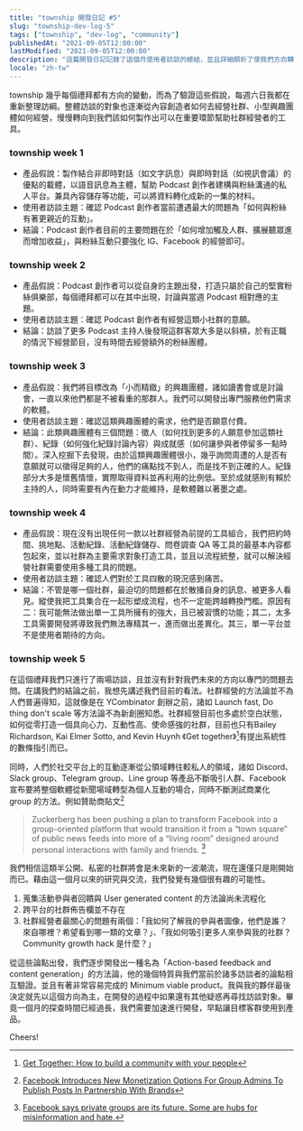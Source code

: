 ```yaml
---
title: "township 開發日記 #5"
slug: "township-dev-log-5"
tags: ["township", "dev-log", "community"]
publishedAt: "2021-09-05T12:00:00"
lastModified: "2021-09-05T12:00:00"
description: "這篇開發日記記錄了這個月使用者訪談的總結，並且詳細頗析了使我們方向轉折的各個因素，希望讀者能從這篇文章窺看新創的痛苦與甜蜜。"
locale: "zh-tw"
---
```


township 幾乎每個禮拜都有方向的變動，而為了驗證這些假說，每週六日我都在重新整理訪綱。整體訪談的對象也逐漸從內容創造者如何去經營社群、小型興趣團體如何經營，慢慢轉向到我們該如何製作出可以在重要環節幫助社群經營者的工具。

### township week 1
- 產品假說：製作結合非即時對話（如文字訊息）與即時對話（如視訊會議）的優點的載體，以語音訊息為主體，幫助 Podcast 創作者建構與粉絲溝通的私人平台。兼具內容儲存等功能，可以將資料轉化成新的一集的材料。
- 使用者訪談主題：確認 Podcast 創作者當前遭遇最大的問題為「如何與粉絲有著更親近的互動」。
- 結論：Podcast 創作者目前的主要問題在於「如何增加觸及人群、擴展聽眾進而增加收益」，與粉絲互動只要強化 IG、Facebook 的經營即可。

### township week 2
- 產品假說：Podcast 創作者可以從自身的主題出發，打造只屬於自己的堅實粉絲俱樂部，每個禮拜都可以在其中出現，討論與當週 Podcast 相對應的主題。
- 使用者訪談主題：確認 Podcast 創作者有經營這類小社群的意願。
- 結論：訪談了更多 Podcast 主持人後發現這群客眾大多是以斜槓，於有正職的情況下經營節目，沒有時間去經營額外的粉絲團體。

### township week 3
- 產品假說：我們將目標改為「小而精緻」的興趣團體，諸如讀書會或是討論會，一直以來他們都是不被看重的那群人。我們可以開發出專門服務他們需求的軟體。
- 使用者訪談主題：確認這類興趣團體的需求，他們是否願意付費。
- 結論：此類興趣團體有三個問題：徵人（如何找到更多的人願意參加這類社群）、紀錄（如何強化紀錄討論內容）與成就感（如何讓參與者停留多一點時間）。深入挖掘下去發現，由於這類興趣團體很小，幾乎詢問周遭的人是否有意願就可以徵得足夠的人，他們的痛點找不到人，而是找不到正確的人。紀錄部分大多是懷舊情懷，實際取得資料並再利用的比例低。至於成就感則有賴於主持的人，同時需要有內在動力才能維持，是軟體難以著墨之處。

### township week 4
- 產品假說：現在沒有出現任何一款以社群經營為前提的工具組合，我們把約時間、挑地點、活動紀錄、活動紀錄儲存、問卷調查 QA 等工具的最基本內容都包起來，並以社群為主要需求對象打造工具，並且以流程統整，就可以解決經營社群需要使用多種工具的問題。
- 使用者訪談主題：確認人們對於工具四散的現況感到痛苦。
- 結論：不管是哪一個社群，最迫切的問題都在於散播自身的訊息、被更多人看見。縱使我把工具集合在一起形塑成流程，也不一定能跨越轉換門檻。原因有二：我可能無法做出單一工具所擁有的強大，且已被習慣的功能；其二，太多工具需要開發將導致我們無法專精其一，進而做出差異化。其三，單一平台並不是使用者期待的方向。

### township week 5

在這個禮拜我們只進行了兩場訪談，且並沒有針對我們未來的方向以專門的問題去問。在講我們的結論之前，我想先講述我們目前的看法。社群經營的方法論並不為人們普遍得知，這就像是在 YCombinator 創辦之前，諸如 Launch fast, Do thing don't scale 等方法論不為新創圈知悉。社群經營目前也多處於空白狀態，如何從零打造一個具向心力、互動性高、使命感強的社群，目前也只有Bailey Richardson, Kai Elmer Sotto, and Kevin Huynh 《Get together》[^1]有提出系統性的數條指引而已。

同時，人們於社交平台上的互動逐漸從公領域轉往較私人的領域，諸如 Discord、Slack group、Telegram group、Line group 等產品不斷吸引人群、Facebook 宣布要將整個軟體從新聞場域轉型為個人互動的場合，同時不斷測試商業化 group 的方法。例如贊助商貼文[^2]

> Zuckerberg has been pushing a plan to transform Facebook into a group-oriented platform that would transition it from a “town square” of public news feeds into more of a “living room” designed around personal interactions with family and friends. [^3]

我們相信這類半公開、私密的社群將會是未來新的一波潮流，現在還僅只是剛開始而已。藉由這一個月以來的研究與交流，我們發覺有幾個很有趣的可能性。

1. 蒐集活動參與者回饋與 User generated content 的方法論尚未流程化
2. 跨平台的社群佈告欄並不存在
3. 社群經營者最關心的問題有兩個：「我如何了解我的參與者圖像，他們是誰？來自哪裡？希望看到哪一類的文章？」、「我如何吸引更多人來參與我的社群？Community growth hack 是什麼？」

從這些論點出發，我們逐步開發出一種名為「Action-based feedback and content generation」的方法論，他的幾個特質與我們當前於諸多訪談者的論點相互驗證。並且有著非常容易完成的 Minimum viable product。我與我的夥伴最後決定就先以這個方向為主，在開發的過程中如果還有其他疑惑再尋找訪談對象。畢竟一個月的探查時間已經過長，我們需要加速進行開發，早點讓目標客群使用到產品。

Cheers!

[^1]: [Get Together: How to build a community with your people](https://www.amazon.com/Get-Together-build-community-people/dp/1732265194)
[^2]: [Facebook Introduces New Monetization Options For Group Admins To Publish Posts In Partnership With Brands](https://www.digitalinformationworld.com/2020/08/facebook-introduces-new-monetization-options-for-group-admins-to-publish-posts-in-partnership-with-brands.html#)
[^3]: [Facebook says private groups are its future. Some are hubs for misinformation and hate.](https://www.washingtonpost.com/technology/2019/07/05/facebook-says-private-groups-are-its-future-some-are-hubs-misinformation-hate/)